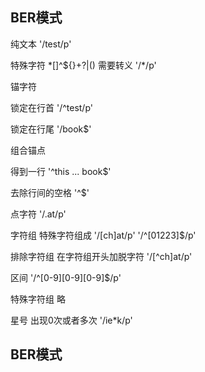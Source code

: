 

## BER模式

纯文本  '/test/p'

特殊字符 *[]^${}\+?|()  需要转义  '/\*/p'

锚字符 

锁定在行首 '/^test/p'

锁定在行尾 '/book$'

组合锚点  

得到一行  '^this ... book$' 

去除行间的空格  '^$'

点字符  '/.at/p'

字符组 特殊字符组成 '/[ch]at/p'    '/^[01223]$/p'

排除字符组 在字符组开头加脱字符 '/[^ch]at/p'

区间 '/^[0-9][0-9][0-9]$/p'

特殊字符组 略

星号 出现0次或者多次 '/ie*k/p'


## BER模式
